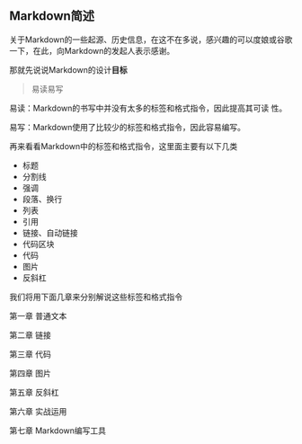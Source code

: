 ## Markdown简述 ##

关于Markdown的一些起源、历史信息，在这不在多说，感兴趣的可以度娘或谷歌一下，在此，向Markdown的发起人表示感谢。

那就先说说Markdown的设计**目标**

> 易读易写

易读：Markdown的书写中并没有太多的标签和格式指令，因此提高其可读     性。

易写：Markdown使用了比较少的标签和格式指令，因此容易编写。

再来看看Markdown中的标签和格式指令，这里面主要有以下几类

* 标题
* 分割线
* 强调
* 段落、换行
* 列表
* 引用
* 链接、自动链接
* 代码区块
* 代码
* 图片
* 反斜杠

我们将用下面几章来分别解说这些标签和格式指令

第一章 普通文本

第二章 链接

第三章 代码

第四章 图片

第五章 反斜杠

第六章 实战运用

第七章 Markdown编写工具